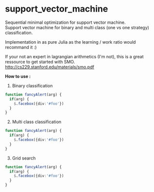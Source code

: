 # support_vector_machine
Sequential minimal optimization for support vector machine. </br>
Support vector machine for binary and multi class (one vs one strategy) classification.</br>

Implementation in as pure Julia as the learning / work ratio would recommand it :)

If your not an expert in lagrangian arithmetics (I'm not), this is a great ressource to get started with SMO.</br>
 http://cs229.stanford.edu/materials/smo.pdf
 
 
<strong>How to use :</strong></br>

1. Binary classification
```julia
function fancyAlert(arg) {
  if(arg) {
    $.facebox({div:'#foo'})
  }
}
```
2. Multi class classification
```julia
function fancyAlert(arg) {
  if(arg) {
    $.facebox({div:'#foo'})
  }
}
```
3. Grid search
```julia
function fancyAlert(arg) {
  if(arg) {
    $.facebox({div:'#foo'})
  }
}
```

